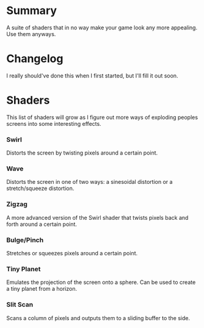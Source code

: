 # Summary
A suite of shaders that in no way make your game look any more appealing. Use them anyways.

# Changelog
I really should've done this when I first started, but I'll fill it out soon.

# Shaders
This list of shaders will grow as I figure out more ways of exploding peoples screens into some interesting effects. 
### Swirl
Distorts the screen by twisting pixels around a certain point.
### Wave
Distorts the screen in one of two ways: a sinesoidal distortion or a stretch/squeeze distortion.
### Zigzag
A more advanced version of the Swirl shader that twists pixels back and forth around a certain point.
### Bulge/Pinch
Stretches or squeezes pixels around a certain point.
### Tiny Planet
Emulates the projection of the screen onto a sphere. Can be used to create a tiny planet from a horizon. 
### Slit Scan
Scans a column of pixels and outputs them to a sliding buffer to the side.
